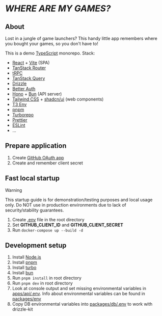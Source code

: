 # *WHERE ARE MY GAMES?*

## About

Lost in a jungle of game launchers? This handy little app remembers where you bought your games, so you don't have to!

This is a demo [TypeScript](https://www.typescriptlang.org/) monorepo. Stack:
- [React](https://react.dev/) + [Vite](https://vite.dev/) (SPA)
- [TanStack Router](https://tanstack.com/router/latest)
- [tRPC](https://trpc.io/)
- [TanStack Query](https://tanstack.com/query/latest)
- [Drizzle](https://orm.drizzle.team/)
- [Better Auth](https://www.better-auth.com/)
- [Hono](https://hono.dev/) + [Bun](https://bun.sh/) (API server)
- [Tailwind CSS](https://tailwindcss.com/) + [shadcn/ui](https://ui.shadcn.com/) (web components)
- [T3 Env](https://env.t3.gg/)
- [pnpm](https://pnpm.io/)
- [Turborepo](https://turborepo.com/)
- [Prettier](https://prettier.io/)
- [ESLint](https://eslint.org/)
- ...

## Prepare application

1. Create [GitHub OAuth app](https://docs.github.com/en/apps/oauth-apps/building-oauth-apps/creating-an-oauth-app)
2. Create and remember client secret

## Fast local startup

> [!WARNING]
>
> This startup guide is for demonstration/testing purposes and local usage only. Do NOT use in production environments due to lack of security/stability guarantees.

1. Create [.env](./.env) file in the root directory
2. Set **GITHUB_CLIENT_ID** and **GITHUB_CLIENT_SECRET**
3. Run ``docker-compose up --build -d``

## Development setup

1. Install [Node.js](https://nodejs.org/en)
2. Install [pnpm](https://pnpm.io/installation)
3. Install [turbo](https://turborepo.com/docs/getting-started/installation#global-installation)
4. Install [bun](https://bun.sh/docs/installation)
5. Run `pnpm install` in root directory
6. Run `pnpm dev` in root directory
7. Look at console output and set missing environmental variables in [apps/api/.env](./apps/api/.env). Info about environmental variables can be found in [packages/env](./packages/env/)
8. Copy DB environmental variables into [packages/db/.env](./package/db/.env) to work with drizzle-kit